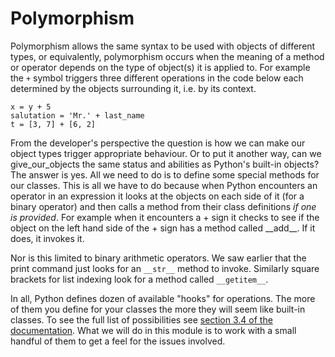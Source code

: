 # Polymorphism

Polymorphism allows the same syntax to be used with objects of different
types, or equivalently, polymorphism occurs when the meaning of a method
or operator depends on the type of object(s) it is applied to. For
example the `+` symbol triggers three different operations in the code
below each determined by the objects surrounding it, i.e. by its
context.

    x = y + 5
    salutation = 'Mr.' + last_name
    t = [3, 7] + [6, 2]

From the developer's perspective the question is how we can make our
object types trigger appropriate behaviour. Or to put it another way,
can we give_our_objects the same status and abilities as Python's
built-in objects? The answer is yes. All we need to do is to define some
special methods for our classes. This is all we have to do because when
Python encounters an operator in an expression it looks at the objects
on each side of it (for a binary operator) and then calls a method from
their class definitions *if one is provided*. For example when it
encounters a + sign it checks to see if the object on the left hand side
of the + sign has a method called \_\_add\_\_. If it does, it invokes
it.

Nor is this limited to binary arithmetic operators. We saw earlier that
the print command just looks for an `__str__` method to invoke.
Similarly square brackets for list indexing look for a method
called `__getitem__`.

In all, Python defines dozen of available "hooks" for operations. The
more of them you define for your classes the more they will seem like
built-in classes. To see the full list of possibilities see [section 3.4
of the
documentation](http://docs.python.org/reference/datamodel.html#special-method-names).
What we will do in this module is to work with a small handful of them
to get a feel for the issues involved.

